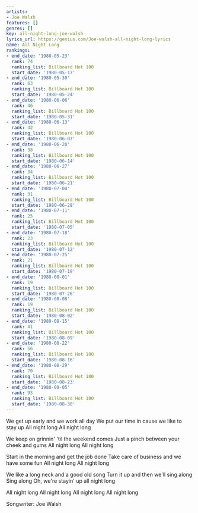 ```yaml
---
artists:
- Joe Walsh
features: []
genres: []
key: all-night-long-joe-walsh
lyrics_url: https://genius.com/Joe-walsh-all-night-long-lyrics
name: All Night Long
rankings:
- end_date: '1980-05-23'
  rank: 74
  ranking_list: Billboard Hot 100
  start_date: '1980-05-17'
- end_date: '1980-05-30'
  rank: 63
  ranking_list: Billboard Hot 100
  start_date: '1980-05-24'
- end_date: '1980-06-06'
  rank: 46
  ranking_list: Billboard Hot 100
  start_date: '1980-05-31'
- end_date: '1980-06-13'
  rank: 42
  ranking_list: Billboard Hot 100
  start_date: '1980-06-07'
- end_date: '1980-06-20'
  rank: 38
  ranking_list: Billboard Hot 100
  start_date: '1980-06-14'
- end_date: '1980-06-27'
  rank: 34
  ranking_list: Billboard Hot 100
  start_date: '1980-06-21'
- end_date: '1980-07-04'
  rank: 31
  ranking_list: Billboard Hot 100
  start_date: '1980-06-28'
- end_date: '1980-07-11'
  rank: 25
  ranking_list: Billboard Hot 100
  start_date: '1980-07-05'
- end_date: '1980-07-18'
  rank: 23
  ranking_list: Billboard Hot 100
  start_date: '1980-07-12'
- end_date: '1980-07-25'
  rank: 21
  ranking_list: Billboard Hot 100
  start_date: '1980-07-19'
- end_date: '1980-08-01'
  rank: 19
  ranking_list: Billboard Hot 100
  start_date: '1980-07-26'
- end_date: '1980-08-08'
  rank: 19
  ranking_list: Billboard Hot 100
  start_date: '1980-08-02'
- end_date: '1980-08-15'
  rank: 41
  ranking_list: Billboard Hot 100
  start_date: '1980-08-09'
- end_date: '1980-08-22'
  rank: 56
  ranking_list: Billboard Hot 100
  start_date: '1980-08-16'
- end_date: '1980-08-29'
  rank: 70
  ranking_list: Billboard Hot 100
  start_date: '1980-08-23'
- end_date: '1980-09-05'
  rank: 93
  ranking_list: Billboard Hot 100
  start_date: '1980-08-30'
---
```

We get up early and we work all day
We put our time in cause we like to stay up
All night long
All night long

We keep on grinnin' 'til the weekend comes
Just a pinch between your cheek and gums
All night long
All night long

Start in the morning and get the job done
Take care of business and we have some fun
All night long
All night long

We like a long neck and a good old song
Turn it up and then we'll sing along
Sing along
Oh, we're stayin' up all night long

All night long
All night long
All night long
All night long

Songwriter: Joe Walsh
